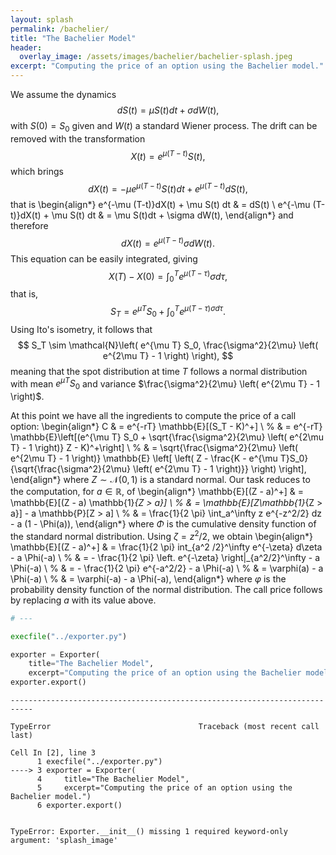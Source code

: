 ```yaml
---
layout: splash
permalink: /bachelier/
title: "The Bachelier Model"
header:
  overlay_image: /assets/images/bachelier/bachelier-splash.jpeg
excerpt: "Computing the price of an option using the Bachelier model."
---
```


We assume the dynamics
$$
dS(t) = \mu S(t) dt + \sigma dW(t),
$$
with $S(0) = S_0$ given and $W(t)$ a standard Wiener process. The drift can be removed with
the transformation
$$
X(t) = e^{\mu (T - t)} S(t),
$$
which brings
$$
dX(t) = -\mu e^{\mu(T - t)}S(t) dt + e^{\mu(T - t)}dS(t),
$$
that is
\begin{align*}
e^{-\mu (T-t)}dX(t) + \mu S(t) dt & = dS(t) \\
e^{-\mu (T-t)}dX(t) + \mu S(t) dt & = \mu S(t)dt + \sigma dW(t),
\end{align*}
and therefore
$$
dX(t) = e^{\mu(T - t)} \sigma dW(t).
$$
This equation can be easily integrated, giving
$$
X(T) - X(0) = \int_0^Te^{\mu(T - \tau)}\sigma d\tau,
$$
that is,
$$
S_T = e^{\mu T}S_0 + \int_0^Te^{\mu (T - \tau) \sigma d\tau}.
$$
Using Ito's isometry, it follows that
$$
S_T \sim \mathcal{N}\left(
  e^{\mu T} S_0,
  \frac{\sigma^2}{2\mu} \left( e^{2\mu T} - 1 \right)
\right),
$$
meaning that the spot distribution at time $T$ follows a normal distribution with mean
$e^{\mu T} S_0$ and variance $\frac{\sigma^2}{2\mu} \left( e^{2\mu T} - 1 \right)$.

At this point we have all the ingredients to compute the price of a call option:
\begin{align*}
C & = e^{-rT} \mathbb{E}[(S_T - K)^+] \\
%
& = e^{-rT} \mathbb{E}\left[(e^{\mu T} S_0 +
  \sqrt{\frac{\sigma^2}{2\mu} \left( e^{2\mu T} - 1 \right)} Z - K)^+\right] \\
%
& = \sqrt{\frac{\sigma^2}{2\mu} \left( e^{2\mu T} - 1 \right)} \mathbb{E}
\left[
  \left(
    Z - \frac{K - e^{\mu T}S_0}{\sqrt{\frac{\sigma^2}{2\mu} \left( e^{2\mu T} - 1 \right)}}
  \right)
\right],
\end{align*}
where $Z \sim \mathcal{N}(0, 1)$ is a standard normal. Our task reduces to the computation,
for $a \in \mathbb{R}$, of
\begin{align*}
\mathbb{E}[(Z - a)^+] & = \mathbb{E}[(Z - a) \mathbb{1}_{Z > a}] \\
%
& =  \mathbb{E}[Z\mathbb{1}_{Z > a}] - a \mathbb{P}[Z > a] \\
%
& = \frac{1}{2 \pi} \int_a^\infty z e^{-z^2/2} dz - a (1 - \Phi(a)),
\end{align*}
where $\Phi$ is the cumulative density function of the standard normal distribution. Using $\zeta = z^2/2$, we obtain
\begin{align*}
\mathbb{E}[(Z - a)^+] & = \frac{1}{2 \pi} int_{a^2 /2}^\infty e^{-\zeta} d\zeta - a \Phi(-a) \\
%
& = - \frac{1}{2 \pi} \left. e^{-\zeta} \right|_{a^2/2}^\infty - a \Phi(-a) \\
%
& = - \frac{1}{2 \pi} e^{-a^2/2} - a \Phi(-a) \\
%
& = \varphi(a) - a \Phi(-a) \\
%
& = \varphi(-a) - a \Phi(-a),
\end{align*}
where $\varphi$ is the probability density function of the normal distribution. The call price follows by replacing $a$ with its value above.


```python
# ---
```


```python
execfile("../exporter.py")

exporter = Exporter(
    title="The Bachelier Model",
    excerpt="Computing the price of an option using the Bachelier model.")
exporter.export()
```


    ---------------------------------------------------------------------------

    TypeError                                 Traceback (most recent call last)

    Cell In [2], line 3
          1 execfile("../exporter.py")
    ----> 3 exporter = Exporter(
          4     title="The Bachelier Model",
          5     excerpt="Computing the price of an option using the Bachelier model.")
          6 exporter.export()
    

    TypeError: Exporter.__init__() missing 1 required keyword-only argument: 'splash_image'



```python

```
